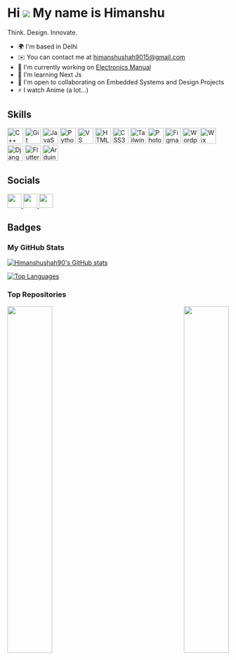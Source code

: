 # Hi ![](https://user-images.githubusercontent.com/18350557/176309783-0785949b-9127-417c-8b55-ab5a4333674e.gif) My name is Himanshu

Think. Design. Innovate.

* 🌍  I'm based in Delhi
* ✉️  You can contact me at [himanshushah9015@gmail.com](mailto:himanshushah9015@gmail.com)
* 🚀  I'm currently working on [Electronics Manual](http://electronics-manual.onrender.com)
* 🧠  I'm learning Next Js
* 🤝  I'm open to collaborating on Embedded Systems and Design Projects
* ⚡  I watch Anime (a lot...)

## Skills

<p align="left">
<a href="https://docs.microsoft.com/en-us/cpp/?view=msvc-170" target="_blank" rel="noreferrer"><img src="https://raw.githubusercontent.com/danielcranney/readme-generator/main/public/icons/skills/cplusplus-colored.svg" width="36" height="36" alt="C++" /></a>
<a href="https://git-scm.com/" target="_blank" rel="noreferrer"><img src="https://raw.githubusercontent.com/danielcranney/readme-generator/main/public/icons/skills/git-colored.svg" width="36" height="36" alt="Git" /></a>
<a href="https://developer.mozilla.org/en-US/docs/Web/JavaScript" target="_blank" rel="noreferrer"><img src="https://raw.githubusercontent.com/danielcranney/readme-generator/main/public/icons/skills/javascript-colored.svg" width="36" height="36" alt="JavaScript" /></a>
<a href="https://www.python.org/" target="_blank" rel="noreferrer"><img src="https://raw.githubusercontent.com/danielcranney/readme-generator/main/public/icons/skills/python-colored.svg" width="36" height="36" alt="Python" /></a>
<a href="https://code.visualstudio.com/" target="_blank" rel="noreferrer"><img src="https://raw.githubusercontent.com/danielcranney/readme-generator/main/public/icons/skills/visualstudiocode.svg" width="36" height="36" alt="VS Code" /></a>
<a href="https://developer.mozilla.org/en-US/docs/Glossary/HTML5" target="_blank" rel="noreferrer"><img src="https://raw.githubusercontent.com/danielcranney/readme-generator/main/public/icons/skills/html5-colored.svg" width="36" height="36" alt="HTML5" /></a>
<a href="https://www.w3.org/TR/CSS/#css" target="_blank" rel="noreferrer"><img src="https://raw.githubusercontent.com/danielcranney/readme-generator/main/public/icons/skills/css3-colored.svg" width="36" height="36" alt="CSS3" /></a>
<a href="https://tailwindcss.com/" target="_blank" rel="noreferrer"><img src="https://raw.githubusercontent.com/danielcranney/readme-generator/main/public/icons/skills/tailwindcss-colored.svg" width="36" height="36" alt="TailwindCSS" /></a>
<a href="https://www.adobe.com/uk/products/photoshop.html" target="_blank" rel="noreferrer"><img src="https://raw.githubusercontent.com/danielcranney/readme-generator/main/public/icons/skills/photoshop-colored.svg" width="36" height="36" alt="Photoshop" /></a>
<a href="https://www.figma.com/" target="_blank" rel="noreferrer"><img src="https://raw.githubusercontent.com/danielcranney/readme-generator/main/public/icons/skills/figma-colored.svg" width="36" height="36" alt="Figma" /></a>
<a href="https://wordpress.com" target="_blank" rel="noreferrer"><img src="https://raw.githubusercontent.com/danielcranney/readme-generator/main/public/icons/skills/wordpress-colored.svg" width="36" height="36" alt="Wordpress" /></a>
<a href="https://wix.com" target="_blank" rel="noreferrer"><img src="https://raw.githubusercontent.com/danielcranney/readme-generator/main/public/icons/skills/wix-colored.svg" width="36" height="36" alt="Wix" /></a>
<a href="https://www.djangoproject.com/" target="_blank" rel="noreferrer"><img src="https://raw.githubusercontent.com/danielcranney/readme-generator/main/public/icons/skills/django-colored.svg" width="36" height="36" alt="Django" /></a>
<a href="https://flutter.dev/" target="_blank" rel="noreferrer"><img src="https://raw.githubusercontent.com/danielcranney/readme-generator/main/public/icons/skills/flutter-colored.svg" width="36" height="36" alt="Flutter" /></a>
<a href="https://store.arduino.cc/?gclid=Cj0KCQjw2eilBhCCARIsAG0Pf8uueBifykWcsSS4LPESeGQfxGVKJYnzV7bz471XfknQJy_1VINVWM8aAkLtEALw_wcB" target="_blank" rel="noreferrer"><img src="https://raw.githubusercontent.com/danielcranney/readme-generator/main/public/icons/skills/arduino-colored.svg" width="36" height="36" alt="Arduino" /></a>
</p>

## Socials

<p align="left">
<a href="https://www.github.com/Himanshushah90" target="_blank" rel="noreferrer">
   <picture>
       <source media="(prefers-color-scheme: dark)" srcset="https://raw.githubusercontent.com/danielcranney/readme-generator/main/public/icons/socials/github-dark.svg" />
       <source media="(prefers-color-scheme: light)" srcset="https://raw.githubusercontent.com/danielcranney/readme-generator/main/public/icons/socials/github.svg" />
       <img src="https://raw.githubusercontent.com/danielcranney/readme-generator/main/public/icons/socials/github.svg" width="32" height="32" />
   </picture>
</a>
<a href="http://www.instagram.com/why__himanshu" target="_blank" rel="noreferrer">
   <picture>
       <source media="(prefers-color-scheme: dark)" srcset="https://raw.githubusercontent.com/danielcranney/readme-generator/main/public/icons/socials/instagram-dark.svg" />
       <source media="(prefers-color-scheme: light)" srcset="https://raw.githubusercontent.com/danielcranney/readme-generator/main/public/icons/socials/instagram.svg" />
       <img src="https://raw.githubusercontent.com/danielcranney/readme-generator/main/public/icons/socials/instagram.svg" width="32" height="32" />
   </picture>
</a>
<a href="https://www.linkedin.com/in/himanshu-shah-226443257/" target="_blank" rel="noreferrer">
   <picture>
       <source media="(prefers-color-scheme: dark)" srcset="https://raw.githubusercontent.com/danielcranney/readme-generator/main/public/icons/socials/linkedin-dark.svg" />
       <source media="(prefers-color-scheme: light)" srcset="https://raw.githubusercontent.com/danielcranney/readme-generator/main/public/icons/socials/linkedin.svg" />
       <img src="https://raw.githubusercontent.com/danielcranney/readme-generator/main/public/icons/socials/linkedin.svg" width="32" height="32" />
   </picture>
</a>
</p>

## Badges

### My GitHub Stats

[![Himanshushah90's GitHub stats](https://github-readme-stats.vercel.app/api?username=Himanshushah90&show_icons=true&hide=&count_private=true&title_color=ec4899&text_color=ffffff&icon_color=a855f7&bg_color=1c1917&hide_border=true&show_icons=true)](http://www.github.com/Himanshushah90)

[![Top Languages](https://github-readme-stats.vercel.app/api/top-langs/?username=Himanshushah90&langs_count=10&title_color=ec4899&text_color=ffffff&icon_color=a855f7&bg_color=1c1917&hide_border=true&locale=en&custom_title=Top%20%Languages)](https://github.com/Himanshushah90)

### Top Repositories

<div width="100%" align="center">
<a href="https://github.com/Himanshushah90/electronics-manual" align="left"><img align="left" width="45%" src="https://github-readme-stats.vercel.app/api/pin/?username=Himanshushah90&repo=electronics-manual&title_color=ec4899&text_color=ffffff&icon_color=a855f7&bg_color=1c1917&hide_border=true&locale=en" /></a>
<a href="https://github.com/Himanshushah90/Detective_pikachu" align="right"><img align="right" width="45%" src="https://github-readme-stats.vercel.app/api/pin/?username=Himanshushah90&repo=Detective_pikachu&title_color=ec4899&text_color=ffffff&icon_color=a855f7&bg_color=1c1917&hide_border=true&locale=en" /></a>
</div>

